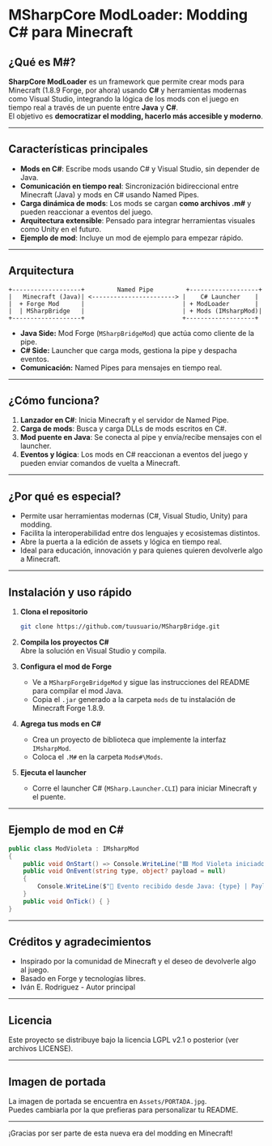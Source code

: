 # MSharpCore ModLoader: Modding C# para Minecraft


## ¿Qué es M#?

**SharpCore ModLoader** es un framework que permite crear mods para Minecraft (1.8.9 Forge, por ahora) usando **C#** y herramientas modernas como Visual Studio, integrando la lógica de los mods con el juego en tiempo real a través de un puente entre **Java** y **C#**.  
El objetivo es **democratizar el modding, hacerlo más accesible y moderno**.

---

## Características principales

- **Mods en C#**: Escribe mods usando C# y Visual Studio, sin depender de Java.
- **Comunicación en tiempo real**: Sincronización bidireccional entre Minecraft (Java) y mods en C# usando Named Pipes.
- **Carga dinámica de mods**: Los mods se cargan **como archivos .m#** y pueden reaccionar a eventos del juego.
- **Arquitectura extensible**: Pensado para integrar herramientas visuales como Unity en el futuro.
- **Ejemplo de mod**: Incluye un mod de ejemplo para empezar rápido.

---

## Arquitectura

```
+-------------------+         Named Pipe         +-------------------+
|   Minecraft (Java)| <-----------------------> |    C# Launcher    |
|  + Forge Mod      |                           | + ModLoader       |
|  | MSharpBridge   |                           | + Mods (IMsharpMod)|
+-------------------+                           +-------------------+
```

- **Java Side:** Mod Forge (`MSharpBridgeMod`) que actúa como cliente de la pipe.
- **C# Side:** Launcher que carga mods, gestiona la pipe y despacha eventos.
- **Comunicación:** Named Pipes para mensajes en tiempo real.

---

## ¿Cómo funciona?

1. **Lanzador en C#**: Inicia Minecraft y el servidor de Named Pipe.
2. **Carga de mods**: Busca y carga DLLs de mods escritos en C#.
3. **Mod puente en Java**: Se conecta al pipe y envía/recibe mensajes con el launcher.
4. **Eventos y lógica**: Los mods en C# reaccionan a eventos del juego y pueden enviar comandos de vuelta a Minecraft.

---

## ¿Por qué es especial?

- Permite usar herramientas modernas (C#, Visual Studio, Unity) para modding.
- Facilita la interoperabilidad entre dos lenguajes y ecosistemas distintos.
- Abre la puerta a la edición de assets y lógica en tiempo real.
- Ideal para educación, innovación y para quienes quieren devolverle algo a Minecraft.

---

## Instalación y uso rápido

1. **Clona el repositorio**  

   ```bash
   git clone https://github.com/tuusuario/MSharpBridge.git
   ```

2. **Compila los proyectos C#**  
   Abre la solución en Visual Studio y compila.

3. **Configura el mod de Forge**  
   - Ve a `MSharpForgeBridgeMod` y sigue las instrucciones del README para compilar el mod Java.
   - Copia el `.jar` generado a la carpeta `mods` de tu instalación de Minecraft Forge 1.8.9.

4. **Agrega tus mods en C#**  
   - Crea un proyecto de biblioteca que implemente la interfaz `IMsharpMod`.
   - Coloca el `.M#` en la carpeta `Mods#\Mods`.

5. **Ejecuta el launcher**  
   - Corre el launcher C# (`MSharp.Launcher.CLI`) para iniciar Minecraft y el puente.

---

## Ejemplo de mod en C#

```csharp
public class ModVioleta : IMsharpMod
{
    public void OnStart() => Console.WriteLine("🟪 Mod Violeta iniciado.");
    public void OnEvent(string type, object? payload = null)
    {
        Console.WriteLine($"📨 Evento recibido desde Java: {type} | Payload: {payload}");
    }
    public void OnTick() { }
}
```

---

## Créditos y agradecimientos

- Inspirado por la comunidad de Minecraft y el deseo de devolverle algo al juego.
- Basado en Forge y tecnologías libres.
- Iván E. Rodriguez - Autor principal

---

## Licencia

Este proyecto se distribuye bajo la licencia LGPL v2.1 o posterior (ver archivos LICENSE).

---

## Imagen de portada

La imagen de portada se encuentra en `Assets/PORTADA.jpg`.  
Puedes cambiarla por la que prefieras para personalizar tu README.

---

¡Gracias por ser parte de esta nueva era del modding en Minecraft!

